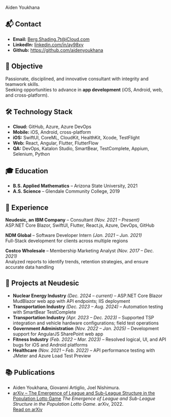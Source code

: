 Aiden Youkhana

## 📬 Contact
- **Email:** Berg.Shading.7t@iCloud.com  
- **LinkedIn:** [linkedin.com/in/ay98xy](https://www.linkedin.com/in/ay98xy)
- **Github:** https://github.com/aidenyoukhana


## 🎯 Objective
Passionate, disciplined, and innovative consultant with integrity and teamwork skills.  
Seeking opportunities to advance in **app development** (iOS, Android, web, and cross-platform).


## 🛠 Technology Stack
- **Cloud:** GitHub, Azure, Azure DevOps  
- **Mobile:** iOS, Android, cross-platform  
- **iOS:** SwiftUI, CoreML, CloudKit, HealthKit, Xcode, TestFlight  
- **Web:** React, Angular, Flutter, FlutterFlow  
- **QA:** DevOps, Katalon Studio, SmartBear, TestComplete, Appium, Selenium, Python  


## 🎓 Education
- **B.S. Applied Mathematics** – Arizona State University, 2021  
- **A.S. Science** – Glendale Community College, 2019  


## 💼 Experience
**Neudesic, an IBM Company** – Consultant *(Nov. 2021 – Present)*  
ASP.NET Core Blazor, SwiftUI, Flutter, React.js, Azure, DevOps, GitHub  

**NDM Global** – Software Developer Intern *(Jan. 2021 – Jun. 2021)*  
Full-Stack development for clients across multiple regions  

**Costco Wholesale** – Membership Marketing Analyst *(Nov. 2017 – Dec. 2021)*  
Analyzed reports to identify trends, retention strategies, and ensure accurate data handling  


## 🚀 Projects at Neudesic
- **Nuclear Energy Industry** *(Dec. 2024 – current)* – ASP.NET Core Blazor MudBlazor web app with API endpoints; IIS deployment  
- **Transportation Industry** *(Dec. 2023 – Aug. 2024)* – Automation testing with SmartBear TestComplete  
- **Transportation Industry** *(Apr. 2023 – Dec. 2023)* – Supported TSP integration and vehicle hardware configurations; field test operations  
- **Government Administration** *(Nov. 2022 – Jan. 2025)* – Development support for AngularJS SharePoint web app  
- **Fitness Industry** *(Feb. 2022 – Mar. 2023)* – Resolved logical, UI, and API bugs for iOS and Android platforms  
- **Healthcare** *(Nov. 2021 – Feb. 2022)* – API performance testing with JMeter and Azure Load Test Preview  


## 📚 Publications
- Aiden Youkhana, Giovanni Artiglio, Joel Nishimura.
- [arXiv – The Emergence of League and Sub-League Structure in the Population Lotto Game](https://arxiv.org/abs/2209.00143)
  *The Emergence of League and Sub-League Structure in the Population Lotto Game*. arXiv, 2022.  
  [Read on arXiv](https://arxiv.org/abs/2209.00143)
